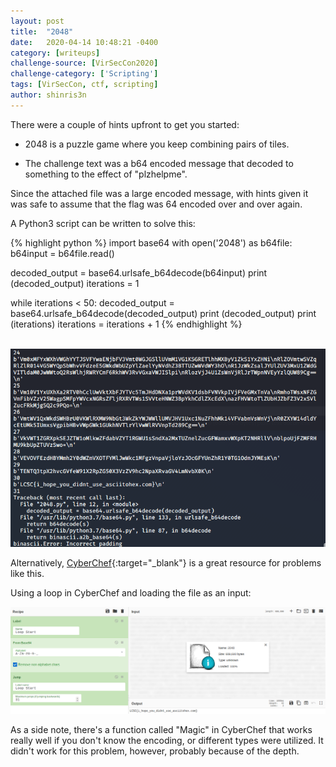 ```yaml
---
layout: post
title:  "2048"
date:   2020-04-14 10:48:21 -0400
category: [writeups]
challenge-source: [VirSecCon2020]
challenge-category: ['Scripting']
tags: [VirSecCon, ctf, scripting]
author: shinris3n
---
```


There were a couple of hints upfront to get you started:

- 2048 is a puzzle game where you keep combining pairs of tiles.

- The challenge text was a b64 encoded message that decoded to something to the effect of "plzhelpme".  

Since the attached file was a large encoded message, with hints given it was safe to assume that the flag was 64 encoded over and over again.  

A Python3 script can be written to solve this:

{% highlight python %}
import base64
with open('2048') as b64file:
	b64input = b64file.read()

decoded_output = base64.urlsafe_b64decode(b64input)
print (decoded_output)
iterations = 1

while iterations < 50:
	decoded_output = base64.urlsafe_b64decode(decoded_output)
	print (decoded_output)
	print (iterations)
	iterations = iterations + 1
{% endhighlight %}

&nbsp;&nbsp;&nbsp; ![Python Script Output](/assets/writeups/VirSecCon2020/2048/04-14-2020-123258.png)

Alternatively, [CyberChef](https://gchq.github.io/CyberChef/){:target="_blank"} is a great resource for problems like this.  

Using a loop in CyberChef and loading the file as an input:

![CyberChef Output](/assets/writeups/VirSecCon2020/2048/04-14-2020-122633.png)

As a side note, there's a function called "Magic" in CyberChef that works really well if you don't know the encoding, or different types were utilized.  It didn't work for this problem, however, probably because of the depth.
